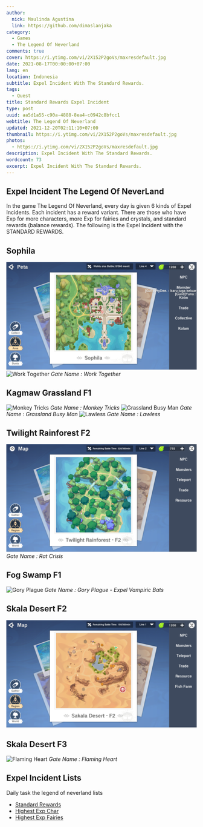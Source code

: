 ```yaml
---
author:
  nick: Maulinda Agustina
  link: https://github.com/dimaslanjaka
category:
  - Games
  - The Legend Of Neverland
comments: true
cover: https://i.ytimg.com/vi/2X152P2goVs/maxresdefault.jpg
date: 2021-08-17T00:00:00+07:00
lang: en
location: Indonesia
subtitle: Expel Incident With The Standard Rewards.
tags:
  - Quest
title: Standard Rewards Expel Incident
type: post
uuid: aa5d1a55-c90a-4888-8ea4-c0942c8bfcc1
webtitle: The Legend Of Neverland
updated: 2021-12-20T02:11:10+07:00
thumbnail: https://i.ytimg.com/vi/2X152P2goVs/maxresdefault.jpg
photos:
  - https://i.ytimg.com/vi/2X152P2goVs/maxresdefault.jpg
description: Expel Incident With The Standard Rewards.
wordcount: 73
excerpt: Expel Incident With The Standard Rewards.
---
```


<!-- toc -->

<h2 id="Intro">Expel Incident The Legend Of NeverLand</h2>
In the game The Legend Of Neverland, every day is given 6 kinds of Expel Incidents. Each incident has a reward variant. There are those who have Exp for more characters, more Exp for fairies and crystals, and standard rewards (balance rewards). The following is the Expel Incident with the STANDARD REWARDS.


## Sophila
![](Standard%20Rewards/Sophilia.png)
![Work Together](https://user-images.githubusercontent.com/12471057/131433396-702bbcc8-1c0b-43d8-a688-caff61d8d8b2.png)
*Work Together*

## Kagmaw Grassland F1
![Monkey Tricks](https://user-images.githubusercontent.com/12471057/131432947-509bdb14-e643-4859-965f-b634ea8f8805.png)
*Monkey Tricks*
![Grassland Busy Man](https://user-images.githubusercontent.com/12471057/131443088-50778773-7e35-4474-bbc9-14d75b3943d0.png)
*Grassland Busy Man*
![Lawless](https://user-images.githubusercontent.com/12471057/132125883-1c0ca56c-f32e-4b86-b0d3-d56876384cde.png)
*Lawless*

## Twilight Rainforest F2
![](./Standard%20Rewards/Twilight%20Rainforest%20F2.png)
*Rat Crisis*

  ## Fog Swamp F1
  ![Gory Plague](https://user-images.githubusercontent.com/12471057/136440610-bf123bea-e18a-4ff8-9de6-b735d2ddb3bf.png)
  *Gory Plague - Expel Vampiric Bats*

## Skala Desert F2
![](Standard%20Rewards/Skala%20Desert%20F2.png)

## Skala Desert F3
![Flaming Heart](https://user-images.githubusercontent.com/12471057/131433100-70aa2477-fc05-4e1d-be15-b63ac72b8841.png)
*Flaming Heart*

## Expel Incident Lists
Daily task the legend of neverland lists
- [Standard Rewards](Standard%20Rewards.html)
- [Highest Exp Char](Exp%20Char.html)
- [Highest Exp Fairies](Crystals%20Fairy%20Exp.html)

<style>em::before{content:"Gate Name : ";}</style>
